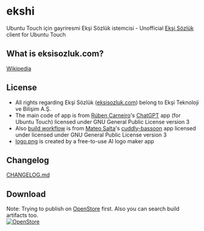 # ekshi  
Ubuntu Touch için gayriresmi Ekşi Sözlük istemcisi - Unofficial [Ekşi Sözlük](https://eksisozluk.com/) client for Ubuntu Touch

## What is eksisozluk.com?
[Wikipedia](https://en.wikipedia.org/wiki/Ek%C5%9Fi_S%C3%B6zl%C3%BCk)

## License
- All rights regarding Ekşi Sözlük ([eksisozluk.com](https://eksisozluk.com/)) belong to Ekşi Teknoloji ve Bilişim A.Ş.
- The main code of app is from [Rúben Carneiro](https://gitlab.com/rubencarneiro)'s [ChatGPT](https://gitlab.com/rubencarneiro/ChatGPT) app (for Ubuntu Touch) licensed under GNU General Public License version 3
- Also [build workflow](https://github.com/symbuzzer/ekshi/blob/master/.github/workflows/clickable.yml) is from [Mateo Salta](https://github.com/mateosalta)'s [cuddly-bassoon](https://github.com/mateosalta/cuddly-bassoon) app licensed under licensed under GNU General Public License version 3
- [logo.png](https://github.com/symbuzzer/ekshi/blob/master/assets/logo.png) is created by a free-to-use AI logo maker app

## Changelog
[CHANGELOG.md](https://github.com/symbuzzer/ekshi/blob/main/CHANGELOG.md)

## Download
Note: Trying to publish on [OpenStore](https://open-store.io) first. Also you can search build artifacts too.  
[![OpenStore](https://open-store.io/badges/en_US.png)](https://open-store.io/app/ekshi.symbuzzer)
